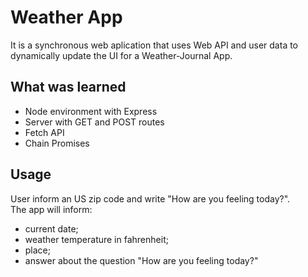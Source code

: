 # Weather App
It is a synchronous web aplication that uses Web API and user data to dynamically update the UI for a Weather-Journal App.

## What was learned
* Node environment with Express
* Server with GET and POST routes
* Fetch API
* Chain Promises

## Usage
User inform an US zip code and write "How are you feeling today?".<br>
The app will inform:
* current date;
* weather temperature in fahrenheit;
* place;
* answer about the question "How are you feeling today?"
